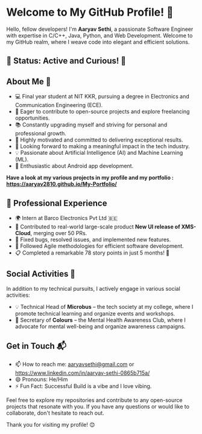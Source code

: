 
# Welcome to My GitHub Profile! 👋

Hello, fellow developers! I'm **Aaryav Sethi**, a passionate Software Engineer with expertise in C/C++, Java, Python, and Web Development. Welcome to my GitHub realm, where I weave code into elegant and efficient solutions.

## 🌟 Status: Active and Curious! 🚀

## About Me 🚀

- 💻 Final year student at NIT KKR, pursuing a degree in Electronics and Communication Engineering (ECE).
- 🌱 Eager to contribute to open-source projects and explore freelancing opportunities.
- 📚 Constantly upgrading myself and striving for personal and professional growth.
- 🌟 Highly motivated and committed to delivering exceptional results.
- 🚀 Looking forward to making a meaningful impact in the tech industry.
- 💡 Passionate about Artificial Intelligence (AI) and Machine Learning (ML).
- 📱 Enthusiastic about Android app development.


**Have a look at my various projects in my profile and my portfolio : https://aaryav2810.github.io/My-Portfolio/**

## 💼 Professional Experience
- 🌍 Intern at Barco Electronics Pvt Ltd 🇧🇪
- 🔧 Contributed to real-world large-scale product **New UI release of XMS-Cloud**, merging over 50 PRs.
- 🐛 Fixed bugs, resolved issues, and implemented new features.
- 🚀 Followed Agile methodologies for efficient software development.
- 📋 Completed a remarkable 78 story points in just 5 months! 🎉

## Social Activities 🌟

In addition to my technical pursuits, I actively engage in various social activities:

- 💡 Technical Head of **Microbus** – the tech society at my college, where I promote technical learning and organize events and workshops.
- 🌈 Secretary of **Colours** – the Mental Health Awareness Club, where I advocate for mental well-being and organize awareness campaigns.

## Get in Touch 📬

- 📫 How to reach me: aaryavsethi@gmail.com or https://www.linkedin.com/in/aaryav-sethi-0865b715a/
- 😄 Pronouns: He/Him
- ⚡ Fun Fact: Successful Build is a vibe and I love vibing.

Feel free to explore my repositories and contribute to any open-source projects that resonate with you. If you have any questions or would like to collaborate, don't hesitate to reach out.

Thank you for visiting my profile! 😊



